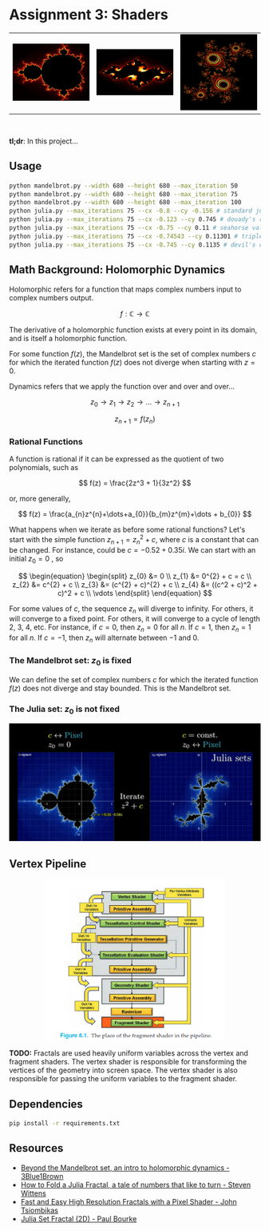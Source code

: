 # Assignment 3: Shaders

<table border=0 align=center>
    <tbody>
        <tr>
     	    <td width="27%" align="center"> <img src="./assets/mandelbrot.png"> </td>
			<td width="27%" align="center"> <img src="./assets/julia-set-triple-spiral.png"></td>
			<td width="27%" align="center"> <img src="./assets/julia-set-2.png" alt="Julia Set c=0.355534,-0.337292"></td>       
        </tr>
    </tbody>
</table>

<br>

**tl;dr**: In this project...

## Usage

```bash
python mandelbrot.py --width 680 --height 680 --max_iteration 50
python mandelbrot.py --width 680 --height 680 --max_iteration 75
python mandelbrot.py --width 680 --height 680 --max_iteration 100
python julia.py --max_iterations 75 --cx -0.8 --cy -0.156 # standard julia set
python julia.py --max_iterations 75 --cx -0.123 --cy 0.745 # douady's rabbit
python julia.py --max_iterations 75 --cx -0.75 --cy 0.11 # seahorse valley
python julia.py --max_iterations 75 --cx -0.74543 --cy 0.11301 # triple spiral
python julia.py --max_iterations 75 --cx -0.745 --cy 0.1135 # devil's claws
```

## Math Background: Holomorphic Dynamics

Holomorphic refers for a function that maps complex numbers input to complex numbers output.

$$
f:\mathbb{C}\rightarrow\mathbb{C}
$$

The derivative of a holomorphic function exists at every point in its domain, and is itself a holomorphic function.


For some function $f(z)$, the Mandelbrot set is the set of complex numbers $c$ for which the iterated function $f(z)$ does not diverge when starting with $z=0$.

Dynamics refers that we apply the function over and over and over...

$$
z_{0}\rightarrow z_{1}\rightarrow z_{2}\rightarrow\dots \rightarrow z_{n+1}
$$

$$
z_{n+1} = f(z_{n})
$$

### Rational Functions

A function is rational if it can be expressed as the quotient of two polynomials, such as

$$
f(z) = \frac{2z^3 + 1}{3z^2}
$$ 

or, more generally,

$$
f(z) = \frac{a_{n}z^{n}+\dots+a_{0}}{b_{m}z^{m}+\dots + b_{0}}
$$

What happens when we iterate as before some rational functions? Let's start with the simple function $z_{n+1} = z_{n}^{2} + c$, where $c$ is a constant that can be changed. For instance, could be $c=-0.52 + 0.35i$. We can start with an initial $z_{0}=0$ , so

$$
\begin{equation}
\begin{split}
z_{0} &= 0 \\
z_{1} &= 0^{2} + c = c \\
z_{2} &= c^{2} + c \\
z_{3} &= (c^{2} + c)^{2} + c \\
z_{4} &= ((c^2 + c)^2 + c)^2 + c \\
\vdots
\end{split}
\end{equation}
$$

For some values of $c$, the sequence $z_{n}$ will diverge to infinity. For others, it will converge to a fixed point. For others, it will converge to a cycle of length 2, 3, 4, etc. For instance, if $c=0$, then $z_{n}=0$ for all $n$. If $c=1$, then $z_{n}=1$ for all $n$. If $c=-1$, then $z_{n}$ will alternate between $-1$ and $0$.

 
### The Mandelbrot set: $z_{0}$ is fixed

We can define the set of complex numbers $c$ for which the iterated function $f(z)$ does not diverge and stay bounded. This is the Mandelbrot set.

### The Julia set: $z_{0}$ is not fixed

<center>
<img src="./assets/mandelbrot-julia-3b1b.png" alt="Source: Beyond the Mandelbrot set, an intro to holomorphic dynamics, 3Blue1Brown video" width="600px">
</center>


## Vertex Pipeline

<center>
<img src="./assets/vertex-pipeline-graphicShaderBook.png" alt="Graphic Shaders, by Mike Bailey and Steve Cunningham" width="360">
</center>

**TODO:** Fractals are used heavily uniform variables across the vertex and fragment shaders. The vertex shader is responsible for transforming the vertices of the geometry into screen space. The vertex shader is also responsible for passing the uniform variables to the fragment shader.


## Dependencies

```bash
pip install -r requirements.txt
```

## Resources

* [Beyond the Mandelbrot set, an intro to holomorphic dynamics - 3Blue1Brown](https://www.youtube.com/watch?v=LqbZpur38nw)
* [How to Fold a Julia Fractal, a tale of numbers that like to turn - Steven Wittens](https://acko.net/blog/how-to-fold-a-julia-fractal/)
* [Fast and Easy High Resolution Fractals with a Pixel Shader - John Tsiombikas](http://nuclear.mutantstargoat.com/articles/sdr_fract/)
* [Julia Set Fractal (2D) - Paul Bourke](http://paulbourke.net/fractals/juliaset/)
